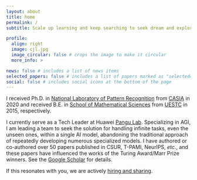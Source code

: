 ```yaml
---
layout: about
title: home
permalink: /
subtitle: Scale up learning and keep searching to seek dream and explore AI.

profile:
  align: right
  image: cjl.jpg
  image_circular: false # crops the image to make it circular
  more_info: >

news: false # includes a list of news items
selected_papers: false # includes a list of papers marked as "selected={true}"
social: false # includes social icons at the bottom of the page
---
```

I received Ph.D. in [National Laboratory of Pattern Recognition](https://nlpr.ia.ac.cn/en) from [CASIA](https://www.ia.cas.cn/) in 2020 and received B.E. in [School of Mathematical Sciences](https://www.math.uestc.edu.cn/) from [UESTC](https://www.uestc.edu.cn/) in 2015, respectively.

I currently serve as a Tech Leader at Huawei [Pangu Lab](https://www.huaweicloud.com/product/pangu.html). Specializing in AGI, I am leading a team to seek the solution for handling infinite tasks, even the unseen ones, within a single AI model, abandoning the traditional approach of repeatedly developing numerous specialized models. I have authored or co-authored over 50 papers published in CSUR‌‌, T-PAMI, NeurIPS, _etc._, and these papers have influenced the works of the Turing Award/Marr Prize winners. See the [Google Scholar](https://scholar.google.com/citations?user=RDwnNsQAAAAJ) for details.

If this resonates with you, we are actively [hiring and sharing](mailto:jianlong.chang@petalmail.com).
